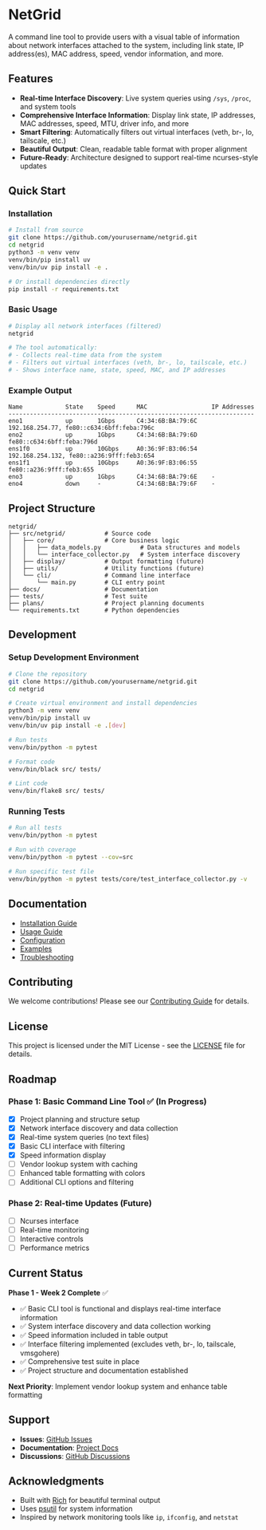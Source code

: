 # NetGrid

A command line tool to provide users with a visual table of information about network interfaces attached to the system, including link state, IP address(es), MAC address, speed, vendor information, and more.

## Features

- **Real-time Interface Discovery**: Live system queries using `/sys`, `/proc`, and system tools
- **Comprehensive Interface Information**: Display link state, IP addresses, MAC addresses, speed, MTU, driver info, and more
- **Smart Filtering**: Automatically filters out virtual interfaces (veth, br-, lo, tailscale, etc.)
- **Beautiful Output**: Clean, readable table format with proper alignment
- **Future-Ready**: Architecture designed to support real-time ncurses-style updates

## Quick Start

### Installation

```bash
# Install from source
git clone https://github.com/yourusername/netgrid.git
cd netgrid
python3 -m venv venv
venv/bin/pip install uv
venv/bin/uv pip install -e .

# Or install dependencies directly
pip install -r requirements.txt
```

### Basic Usage

```bash
# Display all network interfaces (filtered)
netgrid

# The tool automatically:
# - Collects real-time data from the system
# - Filters out virtual interfaces (veth, br-, lo, tailscale, etc.)
# - Shows interface name, state, speed, MAC, and IP addresses
```

### Example Output

```
Name            State    Speed      MAC                  IP Addresses
---------------------------------------------------------------------
eno1            up       1Gbps      C4:34:6B:BA:79:6C    192.168.254.77, fe80::c634:6bff:feba:796c
eno2            up       1Gbps      C4:34:6B:BA:79:6D    fe80::c634:6bff:feba:796d
ens1f0          up       10Gbps     A0:36:9F:B3:06:54    192.168.254.132, fe80::a236:9fff:feb3:654
ens1f1          up       10Gbps     A0:36:9F:B3:06:55    fe80::a236:9fff:feb3:655
eno3            up       1Gbps      C4:34:6B:BA:79:6E    -
eno4            down     -          C4:34:6B:BA:79:6F    -
```

## Project Structure

```
netgrid/
├── src/netgrid/           # Source code
│   ├── core/              # Core business logic
│   │   ├── data_models.py           # Data structures and models
│   │   └── interface_collector.py   # System interface discovery
│   ├── display/           # Output formatting (future)
│   ├── utils/             # Utility functions (future)
│   └── cli/               # Command line interface
│       └── main.py        # CLI entry point
├── docs/                  # Documentation
├── tests/                 # Test suite
├── plans/                 # Project planning documents
└── requirements.txt       # Python dependencies
```

## Development

### Setup Development Environment

```bash
# Clone the repository
git clone https://github.com/yourusername/netgrid.git
cd netgrid

# Create virtual environment and install dependencies
python3 -m venv venv
venv/bin/pip install uv
venv/bin/uv pip install -e .[dev]

# Run tests
venv/bin/python -m pytest

# Format code
venv/bin/black src/ tests/

# Lint code
venv/bin/flake8 src/ tests/
```

### Running Tests

```bash
# Run all tests
venv/bin/python -m pytest

# Run with coverage
venv/bin/python -m pytest --cov=src

# Run specific test file
venv/bin/python -m pytest tests/core/test_interface_collector.py -v
```

## Documentation

- [Installation Guide](docs/user_guide/installation.md)
- [Usage Guide](docs/user_guide/usage.md)
- [Configuration](docs/user_guide/configuration.md)
- [Examples](docs/user_guide/examples.md)
- [Troubleshooting](docs/user_guide/troubleshooting.md)

## Contributing

We welcome contributions! Please see our [Contributing Guide](docs/developer/contributing.md) for details.

## License

This project is licensed under the MIT License - see the [LICENSE](LICENSE) file for details.

## Roadmap

### Phase 1: Basic Command Line Tool ✅ (In Progress)
- [x] Project planning and structure setup
- [x] Network interface discovery and data collection
- [x] Real-time system queries (no text files)
- [x] Basic CLI interface with filtering
- [x] Speed information display
- [ ] Vendor lookup system with caching
- [ ] Enhanced table formatting with colors
- [ ] Additional CLI options and filtering

### Phase 2: Real-time Updates (Future)
- [ ] Ncurses interface
- [ ] Real-time monitoring
- [ ] Interactive controls
- [ ] Performance metrics

## Current Status

**Phase 1 - Week 2 Complete** ✅
- ✅ Basic CLI tool is functional and displays real-time interface information
- ✅ System interface discovery and data collection working
- ✅ Speed information included in table output
- ✅ Interface filtering implemented (excludes veth, br-, lo, tailscale, vmsgohere)
- ✅ Comprehensive test suite in place
- ✅ Project structure and documentation established

**Next Priority**: Implement vendor lookup system and enhance table formatting

## Support

- **Issues**: [GitHub Issues](https://github.com/yourusername/netgrid/issues)
- **Documentation**: [Project Docs](docs/)
- **Discussions**: [GitHub Discussions](https://github.com/yourusername/netgrid/discussions)

## Acknowledgments

- Built with [Rich](https://github.com/Textualize/rich) for beautiful terminal output
- Uses [psutil](https://github.com/giampaolo/psutil) for system information
- Inspired by network monitoring tools like `ip`, `ifconfig`, and `netstat` 